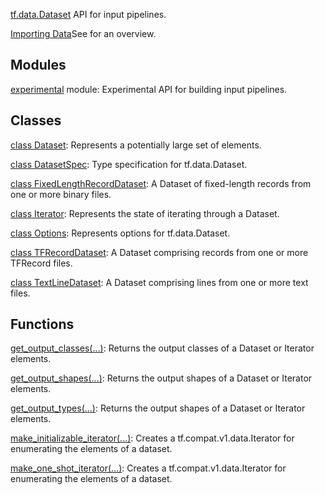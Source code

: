 [tf.data.Dataset](https://tensorflow.google.cn/api_docs/python/tf/data/Dataset) API for input pipelines.

[Importing Data](https://tensorflow.org/guide/datasets)See  for an overview.

## Modules
[experimental](https://tensorflow.google.cn/api_docs/python/tf/compat/v1/data/experimental) module: Experimental API for building input pipelines.

## Classes
[class Dataset](https://tensorflow.google.cn/api_docs/python/tf/compat/v1/data/Dataset): Represents a potentially large set of elements.

[class DatasetSpec](https://tensorflow.google.cn/api_docs/python/tf/data/DatasetSpec): Type specification for tf.data.Dataset.

[class FixedLengthRecordDataset](https://tensorflow.google.cn/api_docs/python/tf/compat/v1/data/FixedLengthRecordDataset): A Dataset of fixed-length records from one or more binary files.

[class Iterator](https://tensorflow.google.cn/api_docs/python/tf/compat/v1/data/Iterator): Represents the state of iterating through a Dataset.

[class Options](https://tensorflow.google.cn/api_docs/python/tf/data/Options): Represents options for tf.data.Dataset.

[class TFRecordDataset](https://tensorflow.google.cn/api_docs/python/tf/compat/v1/data/TFRecordDataset): A Dataset comprising records from one or more TFRecord files.

[class TextLineDataset](https://tensorflow.google.cn/api_docs/python/tf/compat/v1/data/TextLineDataset): A Dataset comprising lines from one or more text files.

## Functions
[get_output_classes(...)](https://tensorflow.google.cn/api_docs/python/tf/compat/v1/data/get_output_classes): Returns the output classes of a Dataset or Iterator elements.

[get_output_shapes(...)](https://tensorflow.google.cn/api_docs/python/tf/compat/v1/data/get_output_shapes): Returns the output shapes of a Dataset or Iterator elements.

[get_output_types(...)](https://tensorflow.google.cn/api_docs/python/tf/compat/v1/data/get_output_types): Returns the output shapes of a Dataset or Iterator elements.

[make_initializable_iterator(...)](https://tensorflow.google.cn/api_docs/python/tf/compat/v1/data/make_initializable_iterator): Creates a tf.compat.v1.data.Iterator for enumerating the elements of a dataset.

[make_one_shot_iterator(...)](https://tensorflow.google.cn/api_docs/python/tf/compat/v1/data/make_one_shot_iterator): Creates a tf.compat.v1.data.Iterator for enumerating the elements of a dataset.

